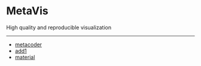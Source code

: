 # MetaVis
High quality and reproducible visualization 

---

-  [metacoder](https://grunwaldlab.github.io/metacoder_documentation/example.html)
-  [add1](https://github.com/biobakery/Maaslin2/blob/master/R/viz.R)
-  [material](https://mp.weixin.qq.com/s/0vo6lPeY4Pzvopggps2FLQ)
